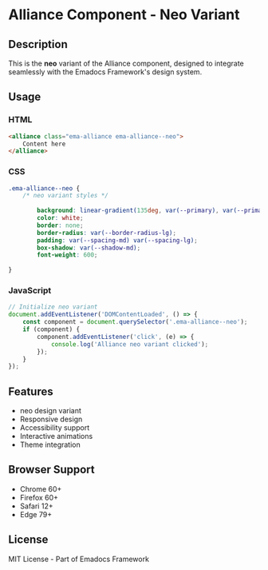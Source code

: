 # Alliance Component - Neo Variant

## Description
This is the **neo** variant of the Alliance component, designed to integrate seamlessly with the Emadocs Framework's design system.

## Usage

### HTML
```html
<alliance class="ema-alliance ema-alliance--neo">
    Content here
</alliance>
```

### CSS
```css
.ema-alliance--neo {
    /* neo variant styles */
    
        background: linear-gradient(135deg, var(--primary), var(--primary-dark));
        color: white;
        border: none;
        border-radius: var(--border-radius-lg);
        padding: var(--spacing-md) var(--spacing-lg);
        box-shadow: var(--shadow-md);
        font-weight: 600;
    
}
```

### JavaScript
```javascript
// Initialize neo variant
document.addEventListener('DOMContentLoaded', () => {
    const component = document.querySelector('.ema-alliance--neo');
    if (component) {
        component.addEventListener('click', (e) => {
            console.log('Alliance neo variant clicked');
        });
    }
});
```

## Features
- neo design variant
- Responsive design
- Accessibility support
- Interactive animations
- Theme integration

## Browser Support
- Chrome 60+
- Firefox 60+
- Safari 12+
- Edge 79+

## License
MIT License - Part of Emadocs Framework
